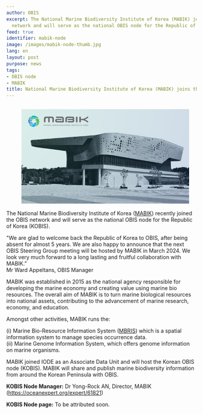```yaml
---
author: OBIS
excerpt: The National Marine Biodiversity Institute of Korea (MABIK) joined the OBIS
  network and will serve as the national OBIS node for the Republic of Korea (KOBIS).
feed: true
identifier: mabik-node
image: /images/mabik-node-thumb.jpg
lang: en
layout: post
purpose: news
tags:
- OBIS node
- MABIK
title: National Marine Biodiversity Institute of Korea (MABIK) joins the OBIS Network
---
```


<figure style="float: left; margin-right: 20px;">
  <img alt="A manta-ray" src="/images/mabik-node-fig1.jpg"/>
</figure>

The National Marine Biodiversity Institute of Korea ([MABIK](https://www.mabik.re.kr/eng/)) recently joined the OBIS network and will serve as the national OBIS node for the Republic of Korea (KOBIS).

<div class="post-quote">
"We are glad to welcome back the Republic of Korea to OBIS, after being absent for almost 5 years. We are also happy to announce that the next OBIS Steering Group meeting will be hosted by MABIK in March 2024. We look very much forward to a long lasting and fruitful collaboration with MABIK.”
<div class="post-quote-author">Mr Ward Appeltans, OBIS Manager</div>
</div>

MABIK was established in 2015 as the national agency responsible for developing the marine economy and creating value using marine bio resources. The overall aim of MABIK is to turn marine biological resources into national assets, contributing to the advancement of marine research, economy, and education.

Amongst other activities, MABIK runs the:

(i) Marine Bio-Resource Information System ([MBRIS](http://www.mbris.kr/)) which is a spatial information system to manage species occurrence data.  
(ii) Marine Genome Information System, which offers genome information on marine organisms.

MABIK joined IODE as an Associate Data Unit and will host the Korean OBIS node (KOBIS). MABIK will share and publish marine biodiversity information from around the Korean Peninsula with OBIS.

__KOBIS Node Manager:__ Dr Yong-Rock AN, Director, MABIK (https://oceanexpert.org/expert/61821)

__KOBIS Node page:__ To be attributed soon.